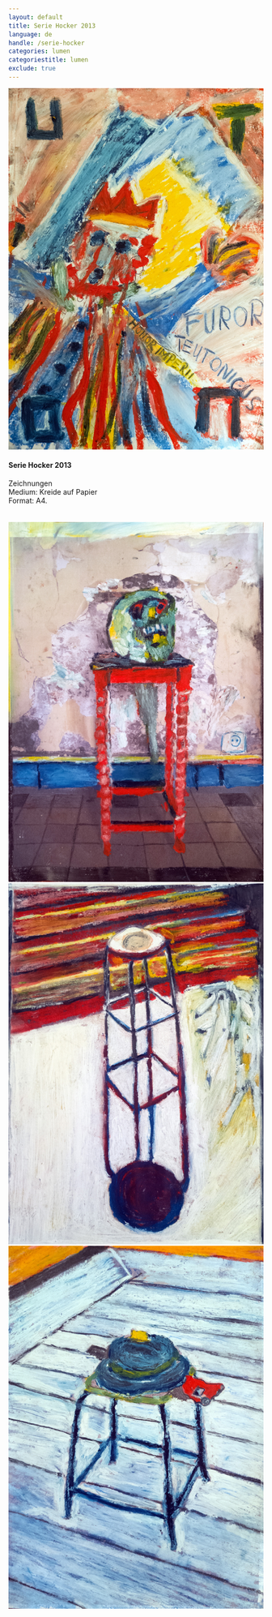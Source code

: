 ```yaml
---
layout: default
title: Serie Hocker 2013
language: de
handle: /serie-hocker
categories: lumen
categoriestitle: lumen
exclude: true
---
```


<a rel="lightbox" data-lightbox="example-1" href="/galeries/serie-hocker/holofernes-web.jpg" title="Holofernes rest in the kitchen"><img src="/galeries/serie-utopie/der-drollige-barbarossa-web.jpg" alt="Holofernes rest in the kitchen" class="img-left"></a>
#### Serie Hocker 2013  
  
Zeichnungen  
Medium: Kreide auf Papier  
Format: A4.   
<br style="clear:both" />
<br style="clear:both" />
<a rel="lightbox" data-lightbox="example-1" href="/galeries/serie-hocker/holofernes-web.jpg" title="Holofernes rest in the kitchen"><img src="/galeries/serie-hocker/holofernes-web.jpg" alt="Holofernes rest in the kitchen" class="img-left3"></a>
<a rel="lightbox" data-lightbox="example-1" href="/galeries/serie-hocker/Appendice-21x29cm-kreide-auf-papier-2013.jpg" title="Hocker im Garten"><img src="/galeries/serie-hocker/Appendice-21x29cm-kreide-auf-papier-2013.jpg" alt="Hocker im Garten" class="img-left3"></a>
<a rel="lightbox" data-lightbox="example-1" href="/galeries/serie-hocker/Couvre-chef-21x29cm-kreide-auf-papier-2013.jpg" title="Ente mit Hut"><img src="/galeries/serie-hocker/Couvre-chef-21x29cm-kreide-auf-papier-2013.jpg" alt="Ente mit Hut" class="img-left3"></a>
<br style="clear:both" />
<br style="clear:both" />
